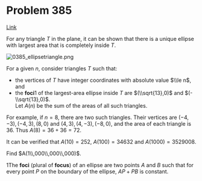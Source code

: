 # Problem 385

[Link](https://projecteuler.net/problem=385)

For any triangle $T$ in the plane, it can be shown that there is a unique ellipse with largest area that is completely inside $T$. 

![0385_ellipsetriangle.png](resources/images/0385_ellipsetriangle.png?1678992053)

For a given $n$, consider triangles $T$ such that:  
- the vertices of $T$ have integer coordinates with absolute value $\\le n$, and  
- the **foci**1 of the largest-area ellipse inside $T$ are $(\\sqrt{13},0)$ and $(-\\sqrt{13},0)$.  
Let $A(n)$ be the sum of the areas of all such triangles. 

For example, if $n = 8$, there are two such triangles. Their vertices are $(-4,-3),(-4,3),(8,0)$ and $(4,3),(4,-3),(-8,0)$, and the area of each triangle is $36$. Thus $A(8) = 36 + 36 = 72$. 

It can be verified that $A(10) = 252$, $A(100) = 34632$ and $A(1000) = 3529008$. 

Find $A(1\\,000\\,000\\,000)$. 

1The **foci** (plural of **focus**) of an ellipse are two points $A$ and $B$ such that for every point $P$ on the boundary of the ellipse, $AP + PB$ is constant.